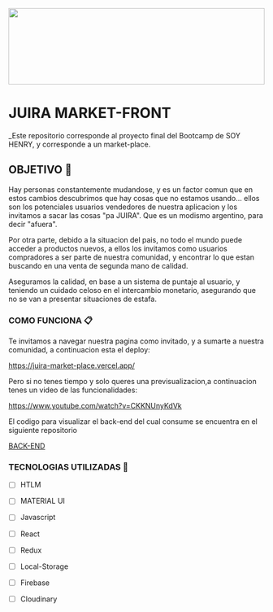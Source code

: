 <p align="center">
  <img style="width:100%" height="150" src="https://res.cloudinary.com/duq1tcwjw/image/upload/c_scale,w_364/v1666480556/PF-JUIRA/juira_git-notBG_ijrvhd.gif" />
</p> 


# JUIRA MARKET-FRONT

_Este repositorio corresponde al proyecto final del Bootcamp de SOY HENRY, y corresponde a un market-place. 

## OBJETIVO 💼

Hay personas constantemente mudandose, y es un factor comun que en estos cambios descubrimos que hay cosas que no estamos usando...
ellos son los potenciales usuarios vendedores de nuestra aplicacion y los invitamos a sacar las cosas "pa JUIRA". Que es un modismo argentino, 
para decir "afuera".

Por otra parte, debido a la situacion del pais, no todo el mundo puede acceder a productos nuevos, a ellos los invitamos como usuarios
compradores a ser parte de nuestra comunidad, y encontrar lo que estan buscando en una venta de segunda mano de calidad.

Aseguramos la calidad, en base a un sistema de puntaje al usuario, y teniendo un cuidado celoso en el intercambio monetario,
asegurando que no se van a presentar situaciones de estafa.


### COMO FUNCIONA 📋

Te invitamos a navegar nuestra pagina como invitado, y a sumarte a nuestra comunidad, a continuacion esta el deploy:

https://juira-market-place.vercel.app/

Pero si no tenes tiempo y solo queres una previsualizacion,a continuacion tenes un video de las funcionalidades:

https://www.youtube.com/watch?v=CKKNUnyKdVk
 
 El codigo para visualizar el back-end del cual consume se encuentra en el siguiente repositorio
 
 [BACK-END](https://github.com/MarianaSalez/PF-Henry-PT07G06-BACK)

### TECNOLOGIAS UTILIZADAS 🔧


- [ ] HTLM
- [ ] MATERIAL UI
- [ ] Javascript
- [ ] React
- [ ] Redux
- [ ] Local-Storage
- [ ] Firebase
- [ ] Cloudinary

